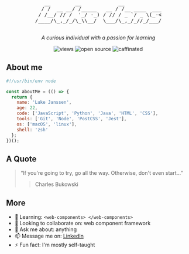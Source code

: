 <div align="center">
   <pre>
   __        __            __            
  / /  __ __/ /_____   __ / /__ ____  ___
 / /__/ // /  '_/ -_) / // / _ `/ _ \(_-<
/____/\_,_/_/\_\\__/  \___/\_,_/_//_/___/
   </pre>
    <p>
       <em>A curious individual with a passion for learning</em>
    </p>
    <img alt="views" src="https://komarev.com/ghpvc/?username=lukejans&label=views">
    <img alt="open source" src="https://img.shields.io/badge/open_source-gray?logo=undertale&logoColor=red&labelColor=turquoise">
    <img alt="caffinated" src="https://img.shields.io/badge/caffeinated-gray?logo=coffeescript&logoColor=white&labelColor=5B4638">
</div>

## About me 
```JavaScript
#!/usr/bin/env node

const aboutMe = (() => {
  return {
    name: 'Luke Janssen',
    age: 22,
    code: ['JavaScript', 'Python', 'Java', 'HTML', 'CSS'],
    tools: ['Git', 'Node', 'PostCSS', 'Jest'],
    os: ['macOS', 'linux'],
    shell: 'zsh'
  };
})();
```

## A Quote
> “If you're going to try, go all the way. Otherwise, don't even start...”
>> Charles Bukowski

## More
- 🌱 Learning: `<web-components> </web-components>`
- 🔭 Looking to collaborate on: web component framework
- 💬 Ask me about: anything
- 📫 Message me on: [LinkedIn](https://www.linkedin.com/in/luke-janssen-96592a245/)
- ⚡ Fun fact: I'm mostly self-taught

<!--
**lukejans/lukejans** is a ✨ _special_ ✨ repository because its `README.md` (this file) appears on your GitHub profile.
-->
